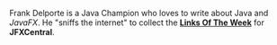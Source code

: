 Frank Delporte is a Java Champion who loves to write about Java and _JavaFX_. He "sniffs the internet" to collect the [**Links Of The Week**](https://www.jfx-central.com/links) for **JFXCentral**.
